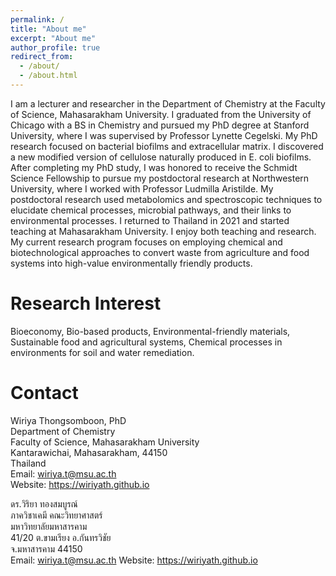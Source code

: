 ```yaml
---
permalink: /
title: "About me"
excerpt: "About me"
author_profile: true
redirect_from: 
  - /about/
  - /about.html
---
```


I am a lecturer and researcher in the Department of Chemistry at the Faculty of Science, Mahasarakham University. I graduated from the University of Chicago with a BS in Chemistry and pursued my PhD degree at Stanford University, where I was supervised by Professor Lynette Cegelski. My PhD research focused on bacterial biofilms and extracellular matrix. I discovered a new modified version of cellulose naturally produced in E. coli biofilms. After completing my PhD study, I was honored to receive the Schmidt Science Fellowship to pursue my postdoctoral research at Northwestern University, where I worked with Professor Ludmilla Aristilde. My postdoctoral research used metabolomics and spectroscopic techniques to elucidate chemical processes, microbial pathways, and their links to environmental processes. I returned to Thailand in 2021 and started teaching at Mahasarakham University. I enjoy both teaching and research. My current research program focuses on employing chemical and biotechnological approaches to convert waste from agriculture and food systems into high-value environmentally friendly products.

Research Interest
======
Bioeconomy, Bio-based products, Environmental-friendly materials, Sustainable food and agricultural systems, Chemical processes in environments for soil and water remediation.



Contact
======
Wiriya Thongsomboon, PhD\
Department of Chemistry\
Faculty of Science, Mahasarakham University\
Kantarawichai, Mahasarakham, 44150\
Thailand\
Email: wiriya.t@msu.ac.th \
Website: https://wiriyath.github.io 

ดร.วิริยา ทองสมบูรณ์\
ภาควิชาเคมี คณะวิทยาศาสตร์\
มหาวิทยาลัยมหาสารคาม\
41/20 ต.ขามเรียง อ.กันทรวิชัย \
จ.มหาสารคาม 44150\
Email: wiriya.t@msu.ac.th
Website: https://wiriyath.github.io

